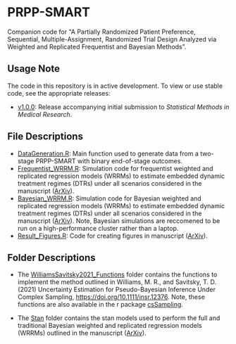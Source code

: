 # PRPP-SMART
Companion code for "A Partially Randomized Patient Preference, Sequential, Multiple-Assignment, Randomized Trial Design Analyzed via Weighted and Replicated Frequentist and Bayesian Methods”.

## Usage Note
The code in this repository is in active development. To view or use stable code, see the appropriate releases:
- [v1.0.0](../../releases/tag/v1.0.0): Release accompanying initial submission to _Statistical Methods in Medical Research_.

## File Descriptions
- [DataGeneration.R](DataGeneration.R): Main function used to generate data from a two-stage PRPP-SMART with binary end-of-stage outcomes.
- [Frequentist_WRRM.R](Frequentist_WRRM.R): Simulation code for frequentist weighted and replicated regression models (WRRMs) to estimate embedded dynamic treatment regimes (DTRs) under all scenarios considered in the manuscript ([ArXiv](https://arxiv.org/abs/1810.13094)). 
- [Bayesian_WRRM.R](Bayesian_WRRM.R): Simulation code for Bayesian weighted and replicated regression models (WRRMs) to estimate embedded dynamic treatment regimes (DTRs) under all scenarios considered in the manuscript ([ArXiv](https://arxiv.org/abs/1810.13094)). Note, Bayesian simulations are reccomened to be run on a high-performance cluster rather than a laptop. 
- [Result_Figures.R](Result_Figures.R): Code for creating figures in manuscript ([ArXiv](https://arxiv.org/abs/1810.13094)). 

## Folder Descriptions
- The [WilliamsSavitsky2021_Functions](WilliamsSavitsky2021_Functions) folder contains the functions to implement the method outlined in Williams, M. R., and Savitsky, T. D. (2021) Uncertainty Estimation for Pseudo-Bayesian Inference Under Complex Sampling, https://doi.org/10.1111/insr.12376. Note, these functions are also available in the r package [csSampling](https://github.com/RyanHornby/csSampling). 

- The [Stan](Stan) folder contains the stan models used to perform the full and traditional Bayesian weighted and replicated regression models (WRRMs) outlined in the manuscript ([ArXiv](https://arxiv.org/abs/1810.13094)). 
